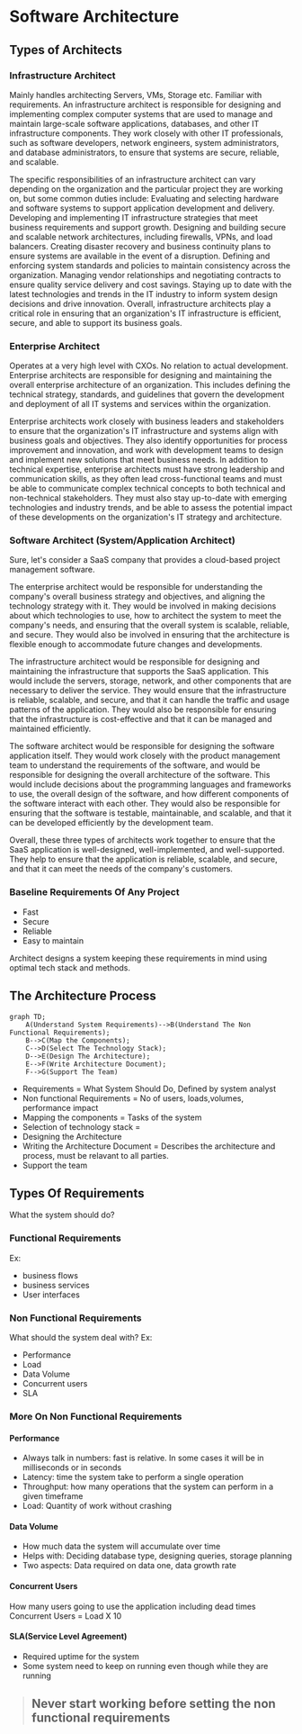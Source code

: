 # Software Architecture
## Types of Architects
### Infrastructure Architect
Mainly handles architecting Servers, VMs, Storage etc. Familiar with requirements.
An infrastructure architect is responsible for designing and implementing complex computer systems that are used to manage and maintain large-scale software applications, databases, and other IT infrastructure components. They work closely with other IT professionals, such as software developers, network engineers, system administrators, and database administrators, to ensure that systems are secure, reliable, and scalable.

The specific responsibilities of an infrastructure architect can vary depending on the organization and the particular project they are working on, but some common duties include:
Evaluating and selecting hardware and software systems to support application development and delivery.
Developing and implementing IT infrastructure strategies that meet business requirements and support growth.
Designing and building secure and scalable network architectures, including firewalls, VPNs, and load balancers.
Creating disaster recovery and business continuity plans to ensure systems are available in the event of a disruption.
Defining and enforcing system standards and policies to maintain consistency across the organization.
Managing vendor relationships and negotiating contracts to ensure quality service delivery and cost savings.
Staying up to date with the latest technologies and trends in the IT industry to inform system design decisions and drive innovation.
Overall, infrastructure architects play a critical role in ensuring that an organization's IT infrastructure is efficient, secure, and able to support its business goals.

### Enterprise Architect
Operates at a very high level with CXOs. No relation to actual development.
Enterprise architects are responsible for designing and maintaining the overall enterprise architecture of an organization. This includes defining the technical strategy, standards, and guidelines that govern the development and deployment of all IT systems and services within the organization.

Enterprise architects work closely with business leaders and stakeholders to ensure that the organization's IT infrastructure and systems align with business goals and objectives. They also identify opportunities for process improvement and innovation, and work with development teams to design and implement new solutions that meet business needs.
In addition to technical expertise, enterprise architects must have strong leadership and communication skills, as they often lead cross-functional teams and must be able to communicate complex technical concepts to both technical and non-technical stakeholders. They must also stay up-to-date with emerging technologies and industry trends, and be able to assess the potential impact of these developments on the organization's IT strategy and architecture.
### Software Architect (System/Application Architect)





Sure, let's consider a SaaS company that provides a cloud-based project management software.

The enterprise architect would be responsible for understanding the company's overall business strategy and objectives, and aligning the technology strategy with it. They would be involved in making decisions about which technologies to use, how to architect the system to meet the company's needs, and ensuring that the overall system is scalable, reliable, and secure. They would also be involved in ensuring that the architecture is flexible enough to accommodate future changes and developments.

The infrastructure architect would be responsible for designing and maintaining the infrastructure that supports the SaaS application. This would include the servers, storage, network, and other components that are necessary to deliver the service. They would ensure that the infrastructure is reliable, scalable, and secure, and that it can handle the traffic and usage patterns of the application. They would also be responsible for ensuring that the infrastructure is cost-effective and that it can be managed and maintained efficiently.


The software architect would be responsible for designing the software application itself. They would work closely with the product management team to understand the requirements of the software, and would be responsible for designing the overall architecture of the software. This would include decisions about the programming languages and frameworks to use, the overall design of the software, and how different components of the software interact with each other. They would also be responsible for ensuring that the software is testable, maintainable, and scalable, and that it can be developed efficiently by the development team.


Overall, these three types of architects work together to ensure that the SaaS application is well-designed, well-implemented, and well-supported. They help to ensure that the application is reliable, scalable, and secure, and that it can meet the needs of the company's customers.

### Baseline Requirements Of Any Project
- Fast
- Secure
- Reliable
- Easy to maintain

Architect designs a system keeping these requirements in mind using optimal tech stack and methods.

## The Architecture Process
```mermaid
graph TD;
    A(Understand System Requirements)-->B(Understand The Non Functional Requirements);
    B-->C(Map the Components);
    C-->D(Select The Technology Stack);
    D-->E(Design The Architecture);
    E-->F(Write Architecture Document);
    F-->G(Support The Team)
```

- Requirements = What System Should Do, Defined by system analyst
- Non functional Requirements = No of users, loads,volumes, performance impact
- Mapping the components = Tasks of the system
- Selection of technology stack = 
- Designing the Architecture
- Writing the Architecture Document = Describes the architecture and process, must be relavant to all parties.
- Support the team

## Types Of Requirements
What the system should do?
### Functional Requirements
Ex: 
- business flows
- business services
- User interfaces

### Non Functional Requirements
What should the system deal with?
Ex:
- Performance
- Load
- Data Volume
- Concurrent users
- SLA

### More On Non Functional Requirements
#### Performance
- Always talk in numbers: fast is relative. In some cases it will be in milliseconds or in seconds
- Latency: time the system take to perform a single operation
- Throughput: how many operations that the system can perform in a given timeframe
- Load: Quantity of work without crashing
#### Data Volume
- How much data the system will accumulate over time
- Helps with: Deciding database type, designing queries, storage planning
- Two aspects: Data required on data one, data growth rate
#### Concurrent Users
How many users going to use the application including dead times
Concurrent Users = Load X 10
#### SLA(Service Level Agreement)
- Required uptime for the system
- Some system need to keep on running even though while they are running

> ## Never start working before setting the non functional requirements





